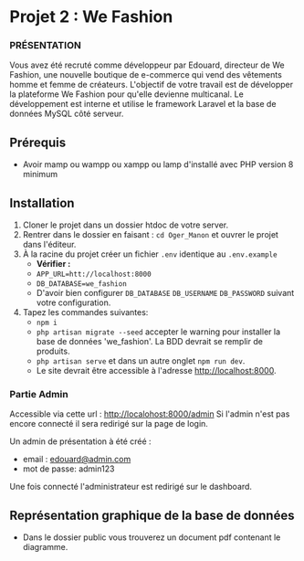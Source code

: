 # Projet 2 : <span>We Fashion</span>

### PRÉSENTATION

Vous avez été recruté comme développeur par Edouard, directeur de We Fashion, une nouvelle boutique de e-commerce qui vend des vêtements homme et femme de créateurs. L'objectif de votre travail est de développer la plateforme We Fashion pour qu'elle devienne multicanal. Le développement est interne et utilise le framework Laravel et la base de données MySQL côté serveur.

## Prérequis

-   Avoir mamp ou wampp ou xampp ou lamp d'installé avec PHP version 8 minimum

## Installation

1. Cloner le projet dans un dossier htdoc de votre server.
2. Rentrer dans le dossier en faisant : `cd Oger_Manon` et ouvrer le projet dans l'éditeur.
3. À la racine du projet créer un fichier `.env` identique au `.env.example`
    - **Vérifier :**
    - `APP_URL=htt://localhost:8000`
    - `DB_DATABASE=we_fashion`
    - D'avoir bien configurer `DB_DATABASE` `DB_USERNAME` `DB_PASSWORD` suivant votre configuration.
4. Tapez les commandes suivantes:
    - `npm i`
    - `php artisan migrate --seed` accepter le warning pour installer la base de données 'we_fashion'. La BDD devrait se remplir de produits.
    - `php artisan serve` et dans un autre onglet `npm run dev`.
    - Le site devrait être accessible à l'adresse <a href="http://localhost:8000">http://localhost:8000</a>.

### Partie Admin

Accessible via cette url : <a href="http://localohost:8000/admin">http://localohost:8000/admin</a>
Si l'admin n'est pas encore connecté il sera redirigé sur la page de login.

Un admin de présentation à été créé :

-   email : edouard@admin.com
-   mot de passe: admin123

Une fois connecté l'administrateur est redirigé sur le dashboard.

## Représentation graphique de la base de données

-   Dans le dossier public vous trouverez un document pdf contenant le diagramme.
